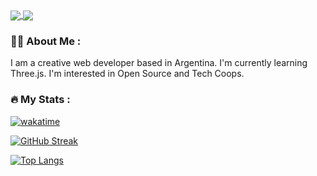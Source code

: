 <a href="https://github.com/anuraghazra/github-readme-stats">
  <img align="center" src="https://github-readme-stats.vercel.app/api?username=juanmanueldaza&count_private=true&show_icons=true&include_all_commits=true&hide_border=true&hide_title=true" />
</a>
<a href="https://github.com/anuraghazra/github-readme-stats">
  <img align="center" src="https://github-readme-stats.vercel.app/api/top-langs/?username=juanmanueldaza&langs_count=3&hide_title=true&hide_border=true" />
</a>

### :man_technologist: About Me :

I am a creative web developer based in Argentina. 
I'm currently learning Three.js.
I'm interested in Open Source and Tech Coops.

### :fire: My Stats :

[![wakatime](https://wakatime.com/badge/user/bff9d506-73e4-4663-8e81-f94a0c3df92c.svg)](https://wakatime.com/@bff9d506-73e4-4663-8e81-f94a0c3df92c)

[![GitHub Streak](http://github-readme-streak-stats.herokuapp.com?user=juanmanueldaza&theme=dark&background=000000)](https://git.io/streak-stats)

[![Top Langs](https://github-readme-stats.vercel.app/api/top-langs/?username=juanmanueldaza&layout=compact&theme=vision-friendly-dark)](https://github.com/anuraghazra/github-readme-stats)
